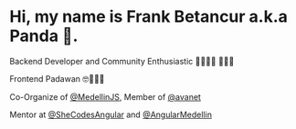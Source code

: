 # Hi, my name is Frank Betancur a.k.a Panda 🐼.

Backend Developer and Community Enthusiastic 👨🏻‍💻🤝 👨🏻‍🏫

Frontend Padawan 🤓👨🏻‍💻

Co-Organize of [@MedellinJS](https://twitter.com/medellinjs), Member of [@avanet](https://twitter.com/avanet)

Mentor at [@SheCodesAngular](https://twitter.com/SheCodesAngular) and [@AngularMedellin](https://twitter.com/AngularMedellin)
